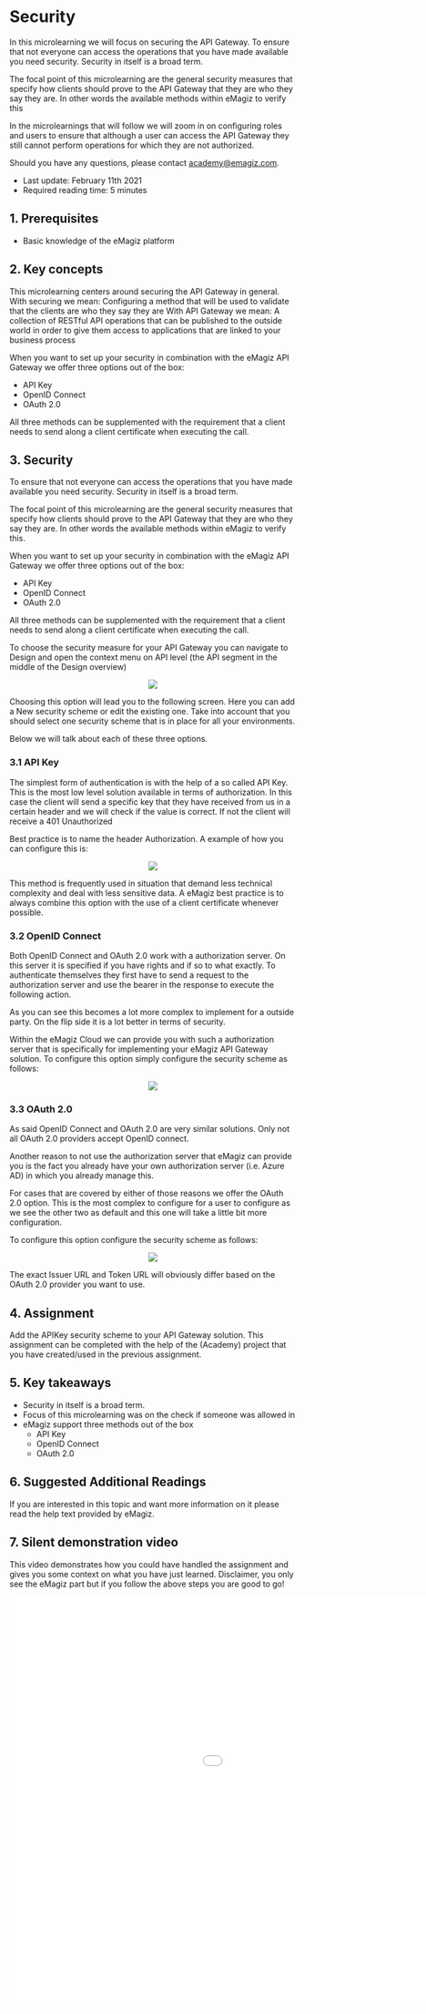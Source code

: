 # Security

In this microlearning we will focus on securing the API Gateway. To ensure that not everyone can access the operations that you have made available you need security.
Security in itself is a broad term.

The focal point of this microlearning are the general security measures that specify how clients should prove to the API Gateway that they are who they say they are.
In other words the available methods within eMagiz to verify this

In the microlearnings that will follow we will zoom in on configuring roles and users to 
ensure that although a user can access the API Gateway they still cannot perform operations for which they are not authorized.

Should you have any questions, please contact academy@emagiz.com.

- Last update: February 11th 2021
- Required reading time: 5 minutes

## 1. Prerequisites
- Basic knowledge of the eMagiz platform

## 2. Key concepts
This microlearning centers around securing the API Gateway in general.
With securing we mean: Configuring a method that will be used to validate that the clients are who they say they are
With API Gateway we mean: A collection of RESTful API operations that can be published to the outside world in order to give them access to applications that are linked to your business process

When you want to set up your security in combination with the eMagiz API Gateway we offer three options out of the box:
- API Key
- OpenID Connect
- OAuth 2.0

All three methods can be supplemented with the requirement that a client needs to send along a client certificate when executing the call.

## 3. Security

To ensure that not everyone can access the operations that you have made available you need security.
Security in itself is a broad term.

The focal point of this microlearning are the general security measures that specify how clients should prove to the API Gateway that they are who they say they are.
In other words the available methods within eMagiz to verify this.

When you want to set up your security in combination with the eMagiz API Gateway we offer three options out of the box:
- API Key
- OpenID Connect
- OAuth 2.0

All three methods can be supplemented with the requirement that a client needs to send along a client certificate when executing the call.

To choose the security measure for your API Gateway you can navigate to Design and open the context menu on API level (the API segment in the middle of the Design overview)

<p align="center"><img src="../../img/microlearning/ml-security-api-gateway--security-context-menu.png"></p>

Choosing this option will lead you to the following screen. Here you can add a New security scheme or edit the existing one. 
Take into account that you should select one security scheme that is in place for all your environments.

Below we will talk about each of these three options.

### 3.1 API Key

The simplest form of authentication is with the help of a so called API Key. 
This is the most low level solution available in terms of authorization. 
In this case the client will send a specific key that they have received from us in a certain header and we will check if the value is correct. 
If not the client will receive a 401 Unauthorized

Best practice is to name the header Authorization. A example of how you can configure this is:

<p align="center"><img src="../../img/microlearning/ml-security-api-gateway--security-api-key.png"></p>

This method is frequently used in situation that demand less technical complexity and deal with less sensitive data. 
A eMagiz best practice is to always combine this option with the use of a client certificate whenever possible.

### 3.2 OpenID Connect

Both OpenID Connect and OAuth 2.0 work with a authorization server. On this server it is specified if you have rights and if so to what exactly.
To authenticate themselves they first have to send a request to the authorization server and use the bearer in the response to execute the following action.

As you can see this becomes a lot more complex to implement for a outside party. On the flip side it is a lot better in terms of security.

Within the eMagiz Cloud we can provide you with such a authorization server that is specifically for implementing your eMagiz API Gateway solution. 
To configure this option simply configure the security scheme as follows:

<p align="center"><img src="../../img/microlearning/ml-security-api-gateway--security-open-id-connect.png"></p>

### 3.3 OAuth 2.0

As said OpenID Connect and OAuth 2.0 are very similar solutions. Only not all OAuth 2.0 providers accept OpenID connect.

Another reason to not use the authorization server that eMagiz can provide you is the fact you already have your own authorization server (i.e. Azure AD) in which you already manage this.

For cases that are covered by either of those reasons we offer the OAuth 2.0 option. 
This is the most complex to configure for a user to configure as we see the other two as default and this one will take a little bit more configuration.

To configure this option configure the security scheme as follows:

<p align="center"><img src="../../img/microlearning/ml-security-api-gateway--security-oauth.png"></p>

The exact Issuer URL and Token URL will obviously differ based on the OAuth 2.0 provider you want to use.

## 4. Assignment

Add the APIKey security scheme to your API Gateway solution.
This assignment can be completed with the help of the (Academy) project that you have created/used in the previous assignment.

## 5. Key takeaways

- Security in itself is a broad term.
- Focus of this microlearning was on the check if someone was allowed in
- eMagiz support three methods out of the box
	- API Key
	- OpenID Connect
	- OAuth 2.0

## 6. Suggested Additional Readings

If you are interested in this topic and want more information on it please read the help text provided by eMagiz.

## 7. Silent demonstration video

This video demonstrates how you could have handled the assignment and gives you some context on what you have just learned. Disclaimer, you only see the eMagiz part but if you follow the above steps you are good to go!

<iframe width="1280" height="720" src="../../vid/microlearning/microlearning-security.mp4" frameborder="0" allow="accelerometer; autoplay; clipboard-write; encrypted-media; gyroscope; picture-in-picture" allowfullscreen></iframe>